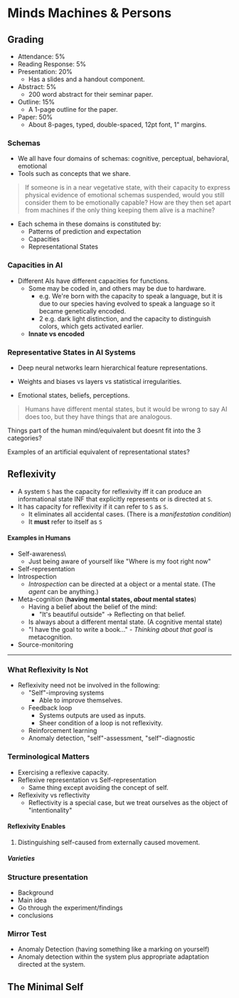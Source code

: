 # Minds Machines & Persons

## Grading
- Attendance: 5%
- Reading Response: 5%
- Presentation: 20%
	- Has a slides and a handout component.
- Abstract: 5%
	- 200 word abstract for their seminar paper.
- Outline: 15%
	- A 1-page outline for the paper.
- Paper: 50%
	- About 8-pages, typed, double-spaced, 12pt font, 1" margins.


### Schemas

- We all have four domains of schemas: cognitive, perceptual, behavioral, emotional
- Tools such as concepts that we share.

> If someone is in a near vegetative state, with their capacity to express physical evidence of emotional schemas suspended, would you still consider them to be emotionally capable? How are they then set apart from machines if the only thing keeping them alive is a machine?

- Each schema in these domains is constituted by:
	- Patterns of prediction and expectation
	- Capacities
	- Representational States
### Capacities in AI
- Different AIs have different capacities for functions.
	- Some may be coded in, and others may be due to hardware.
		- e.g. We're born with the capacity to speak a language, but it is due to our species having evolved to speak a language so it became genetically encoded.
		- 2 e.g. dark light distinction, and the capacity to distinguish colors, which gets activated earlier. 
	- **Innate vs encoded**

### Representative States in AI Systems
- Deep neural networks learn hierarchical feature representations.
- Weights and biases vs layers vs statistical irregularities.

- Emotional states, beliefs, perceptions.

> Humans have different mental states, but it would be wrong to say AI does too, but they have things that are analogous.

Things part of the human mind/equivalent but doesnt fit into the 3 categories?

Examples of an artificial equivalent of representational states?

## Reflexivity
- A system `S` has the capacity for reflexivity iff it can produce an informational state INF that explicitly represents or is directed at `S`.
- It has capacity for reflexivity if it can refer to `S` as `S`.
	- It eliminates all accidental cases. (There is a *manifestation condition*)
	- It **must** refer to itself as `S`

#### Examples in Humans
- Self-awareness\
	- Just being aware of yourself like "Where is my foot right now"
- Self-representation
- Introspection
	- *Introspection* can be directed at a object or a mental state. (The *agent* can be anything.)
- Meta-cognition (**having mental states, *about* mental states**)
	- Having a belief about the belief of the mind:
		- "It's beautiful outside" -> Reflecting on that belief.
	- Is always about a different mental state. (A cognitive mental state)
	- "I have the goal to write a book..." - *Thinking about that goal* is metacognition.
- Source-monitoring

---

### What Reflexivity Is Not
- Reflexivity need not be involved in the following:
	- "Self"-improving systems
		- Able to improve themselves.
	- Feedback loop
		- Systems outputs are used as inputs.
		- Sheer condition of a loop is not reflexivity.
	- Reinforcement learning
	- Anomaly detection, "self"-assessment, "self"-diagnostic

### Terminological Matters
- Exercising a reflexive capacity.
- Reflexive representation vs Self-representation
	- Same thing except avoiding the concept of self.
- Reflexivity vs reflectivity
	- Reflectivity is a special case, but we treat ourselves as the object of "intentionality"


#### Reflexivity Enables

1. Distinguishing self-caused from externally caused movement.

##### Varieties

### Structure presentation
- Background
- Main idea
- Go through the experiment/findings
- conclusions

### Mirror Test
- Anomaly Detection (having something like a marking on yourself)
- Anomaly detection within the system plus appropriate adaptation directed at the system.
## The Minimal Self


